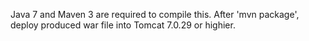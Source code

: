 Java 7 and Maven 3 are required to compile this.
After 'mvn package', deploy produced war file into Tomcat 7.0.29 or highier.